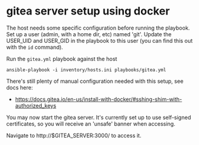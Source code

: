 # gitea server setup using docker

The host needs some specific configuration before running the playbook. Set up a user (admin, with a home dir, etc) named 'git'.
Update the USER_UID and USER_GID in the playbook to this user (you can find this out with the `id` command).

Run the `gitea.yml` playbook against the host

```
ansible-playbook -i inventory/hosts.ini playbooks/gitea.yml
```

There's still plenty of manual configuration needed with this setup, see docs here:

- https://docs.gitea.io/en-us/install-with-docker/#sshing-shim-with-authorized_keys

You may now start the gitea server.
It's currently set up to use self-signed certificates, so you will receive an 'unsafe' banner when accessing.

Navigate to http://$GITEA_SERVER:3000/ to access it.